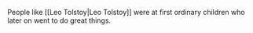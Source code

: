People like [[Leo Tolstoy|Leo Tolstoy]] were at first ordinary children who later on went to do great things.